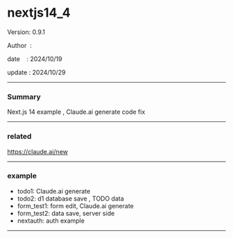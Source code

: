 ﻿# nextjs14_4

 Version: 0.9.1

 Author  :

 date    : 2024/10/19

 update  : 2024/10/29

***
### Summary

Next.js 14 example , Claude.ai generate code fix

****
### related

https://claude.ai/new

***
### example

* todo1: Claude.ai generate
* todo2: d1 database save , TODO data
* form_test1: form edit, Claude.ai generate
* form_test2: data save, server side
* nextauth: auth example

***
